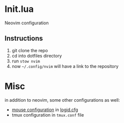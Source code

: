 # Init.lua
Neovim configuration
## Instructions
1. git clone the repo
2. cd into dotfiles directory
3. run `stow nvim`
4. now `~/.config/nvim` will have a link to the repository 

# Misc
in addition to neovim, some other configurations as well:
- [mouse configuration](https://github.com/PixlOne/logiops) in [logid.cfg](https://github.com/ImTalos/init.lua/blob/main/logid.cfg)
- tmux configuration in   `tmux.conf` file


